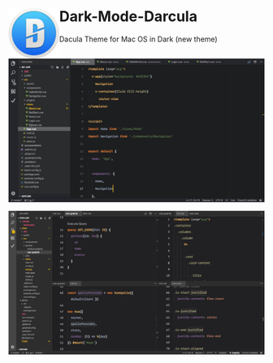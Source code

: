 # Dark-Mode-Darcula <img align="left" width="100" height="100" src="https://raw.githubusercontent.com/dobbbri/dark-mode-darcula/master/logo.png">
Dacula Theme for Mac OS in Dark (new theme)

![Dark-Mode-Darcula Theme](https://raw.githubusercontent.com/dobbbri/dark-mode-darcula/master/darcula.jpg)

![Dark-Mode-Darcula Theme - old version](https://raw.githubusercontent.com/dobbbri/dark-mode-darcula/master/darcula-old.jpg)

